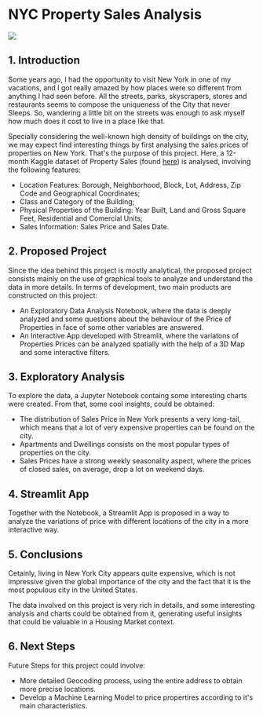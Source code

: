 # NYC Property Sales Analysis

<img src="https://images.unsplash.com/photo-1499092346589-b9b6be3e94b2?ixid=MnwxMjA3fDB8MHxwaG90by1wYWdlfHx8fGVufDB8fHx8&ixlib=rb-1.2.1&auto=format&fit=crop&w=1171&q=80">

## 1. Introduction

Some years ago, I had the opportunity to visit New York in one of my vacations, and I got really amazed by how places were so different from anything I had seen before. All the streets, parks, skyscrapers, stores and restaurants seems to compose the uniqueness of the City that never Sleeps. So, wandering a little bit on the streets was enough to ask myself how much does it cost to live in a place like that. 

Specially considering the well-known high density of buildings on the city, we may expect find interesting things by first analysing the sales prices of properties on New York. That's the purpose of this project. Here, a 12-month Kaggle dataset of Property Sales (found [here](https://www.kaggle.com/new-york-city/nyc-property-sales)) is analysed, involving the following features:

* Location Features: Borough, Neighborhood, Block, Lot, Address, Zip Code and Geographical Coordinates;
* Class and Category of the Building;
* Physical Properties of the Building: Year Built, Land and Gross Square Feet, Residential and Comercial Units;
* Sales Information: Sales Price and Sales Date.

## 2. Proposed Project
Since the idea behind this project is mostly analytical, the proposed project consists mainly on the use of graphical tools to analyze and understand the data in more details. In terms of development, two main products are constructed on this project:

* An Exploratory Data Analysis Notebook, where the data is deeply analyzed and some questions about the behaviour of the Price of Properties in face of some other variables are answered.
* An Interactive App developed with Streamlit, where the variatons of Properties Prices can be analyzed spatially with the help of a 3D Map and some interactive filters. 

## 3. Exploratory Analysis
To explore the data, a Jupyter Notebook containg some interesting charts were created. From that, some cool insights, could be obtained:

* The distribution of Sales Price in New York presents a very long-tail, which means that a lot of very expensive properties can be found on the city.
* Apartments and Dwellings consists on the most popular types of properties on the city.
* Sales Prices have a strong weekly seasonality aspect, where the prices of closed sales, on average, drop a lot on weekend days. 

## 4. Streamlit App
Together with the Notebook, a Streamlit App is proposed in a way to analyze the variations of price with different locations of the city in a more interactive way.

## 5. Conclusions
Cetainly, living in New York City appears quite expensive, which is not impressive given the global importance of the city and the fact that it is the most populous city in the United States.

The data involved on this project is very rich in details, and some interesting analysis and charts could be obtained from it, generating useful insights that could be valuable in a Housing Market context.

## 6. Next Steps
Future Steps for this project could involve:
* More detailed Geocoding process, using the entire address to obtain more precise locations.
* Develop a Machine Learning Model to price propertires according to it's main characteristics.

 
